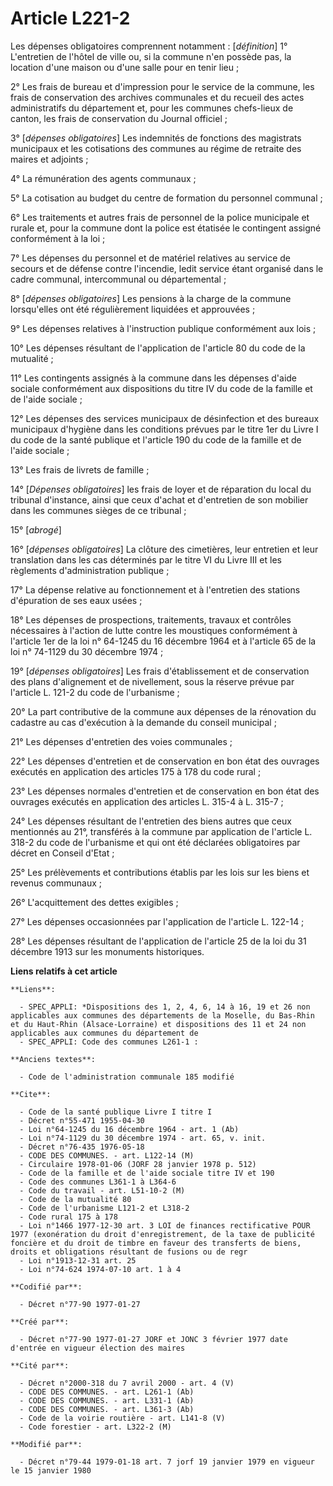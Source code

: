 # Article L221-2

Les dépenses obligatoires comprennent notamment : [*définition*]    1° L'entretien de l'hôtel de ville ou, si la commune n'en
possède pas, la location d'une maison ou d'une salle pour en tenir lieu ; 

2° Les frais de bureau et d'impression pour le service de la commune, les frais de conservation des archives communales et du
recueil des actes administratifs du département et, pour les communes chefs-lieux de canton, les frais de conservation du
Journal officiel ;

3° [*dépenses obligatoires*] Les indemnités de fonctions des magistrats municipaux et les cotisations des communes au régime
de retraite des maires et adjoints ; 

4° La rémunération des agents communaux ; 

5° La cotisation au budget du centre de formation du personnel communal ; 

6° Les traitements et autres frais de personnel de la police municipale et rurale et, pour la commune dont la police est
étatisée le contingent assigné conformément à la loi ; 

7° Les dépenses du personnel et de matériel relatives au service de secours et de défense contre l'incendie, ledit service
étant organisé dans le cadre communal, intercommunal ou départemental ;

8° [*dépenses obligatoires*] Les pensions à la charge de la commune lorsqu'elles ont été régulièrement liquidées et
approuvées ; 

9° Les dépenses relatives à l'instruction publique conformément aux lois ; 

10° Les dépenses résultant de l'application de l'article 80 du code de la mutualité ; 

11° Les contingents assignés à la commune dans les dépenses d'aide sociale conformément aux dispositions du titre IV du code
de la famille et de l'aide sociale ; 

12° Les dépenses des services municipaux de désinfection et des bureaux municipaux d'hygiène dans les conditions prévues par
le titre 1er du Livre I du code de la santé publique et l'article 190 du code de la famille et de l'aide sociale ; 

13° Les frais de livrets de famille ;

14° [*Dépenses obligatoires*] les frais de loyer et de réparation du local du tribunal d'instance, ainsi que ceux d'achat et
d'entretien de son mobilier dans les communes sièges de ce tribunal ; 

15° [*abrogé*]

16° [*dépenses obligatoires*] La clôture des cimetières, leur entretien et leur translation dans les cas déterminés par le
titre VI du Livre III et les règlements d'administration publique ; 

17° La dépense relative au fonctionnement et à l'entretien des stations d'épuration de ses eaux usées ; 

18° Les dépenses de prospections, traitements, travaux et contrôles nécessaires à l'action de lutte contre les moustiques
conformément à l'article 1er de la loi n° 64-1245 du 16 décembre 1964 et à l'article 65 de la loi n° 74-1129 du 30 décembre
1974 ;

19° [*dépenses obligatoires*] Les frais d'établissement et de conservation des plans d'alignement et de nivellement, sous la
réserve prévue par l'article L. 121-2 du code de l'urbanisme ; 

20° La part contributive de la commune aux dépenses de la rénovation du cadastre au cas d'exécution à la demande du conseil
municipal ; 

21° Les dépenses d'entretien des voies communales ; 

22° Les dépenses d'entretien et de conservation en bon état des ouvrages exécutés en application des articles 175 à 178 du
code rural ; 

23° Les dépenses normales d'entretien et de conservation en bon état des ouvrages exécutés en application des articles L.
315-4 à L. 315-7 ; 

24° Les dépenses résultant de l'entretien des biens autres que ceux mentionnés au 21°, transférés à la commune par
application de l'article L. 318-2 du code de l'urbanisme et qui ont été déclarées obligatoires par décret en Conseil d'Etat ;

25° Les prélèvements et contributions établis par les lois sur les biens et revenus communaux ; 

26° L'acquittement des dettes exigibles ; 

27° Les dépenses occasionnées par l'application de l'article L. 122-14 ; 

28° Les dépenses résultant de l'application de l'article 25 de la loi du 31 décembre 1913 sur les monuments historiques.

**Liens relatifs à cet article**

	**Liens**:

	  - SPEC_APPLI: *Dispositions des 1, 2, 4, 6, 14 à 16, 19 et 26 non applicables aux communes des départements de la Moselle, du Bas-Rhin et du Haut-Rhin (Alsace-Lorraine) et dispositions des 11 et 24 non applicables aux communes du département de
	  - SPEC_APPLI: Code des communes L261-1 :

	**Anciens textes**:

	  - Code de l'administration communale 185 modifié

	**Cite**:

	  - Code de la santé publique Livre I titre I
	  - Décret n°55-471 1955-04-30
	  - Loi n°64-1245 du 16 décembre 1964 - art. 1 (Ab)
	  - Loi n°74-1129 du 30 décembre 1974 - art. 65, v. init.
	  - Décret n°76-435 1976-05-18
	  - CODE DES COMMUNES. - art. L122-14 (M)
	  - Circulaire 1978-01-06 (JORF 28 janvier 1978 p. 512)
	  - Code de la famille et de l'aide sociale titre IV et 190
	  - Code des communes L361-1 à L364-6
	  - Code du travail - art. L51-10-2 (M)
	  - Code de la mutualité 80
	  - Code de l'urbanisme L121-2 et L318-2
	  - Code rural 175 à 178
	  - Loi n°1466 1977-12-30 art. 3 LOI de finances rectificative POUR 1977 (exonération du droit d'enregistrement, de la taxe de publicité foncière et du droit de timbre en faveur des transferts de biens, droits et obligations résultant de fusions ou de regr
	  - Loi n°1913-12-31 art. 25
	  - Loi n°74-624 1974-07-10 art. 1 à 4

	**Codifié par**:

	  - Décret n°77-90 1977-01-27

	**Créé par**:

	  - Décret n°77-90 1977-01-27 JORF et JONC 3 février 1977 date d'entrée en vigueur élection des maires

	**Cité par**:

	  - Décret n°2000-318 du 7 avril 2000 - art. 4 (V)
	  - CODE DES COMMUNES. - art. L261-1 (Ab)
	  - CODE DES COMMUNES. - art. L331-1 (Ab)
	  - CODE DES COMMUNES. - art. L361-3 (Ab)
	  - Code de la voirie routière - art. L141-8 (V)
	  - Code forestier - art. L322-2 (M)

	**Modifié par**:

	  - Décret n°79-44 1979-01-18 art. 7 jorf 19 janvier 1979 en vigueur le 15 janvier 1980
